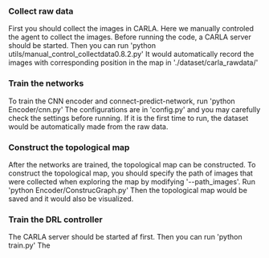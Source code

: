 ### Collect raw data
First you should collect the images in CARLA. Here we manually controled the agent to collect the images.
Before running the code, a CARLA server should be started. Then you can run
'python utils/manual_control_collectdata0.8.2.py'
It would automatically record the images with corresponding position in the map in './dataset/carla_rawdata/'


### Train the networks
To train the CNN encoder and connect-predict-network, run
'python Encoder/cnn.py'
The configurations are in 'config.py' and you may carefully check the settings before running.
If it is the first time to run, the dataset would be automatically made from the raw data.


### Construct the topological map
After the networks are trained, the topological map can be constructed. 
To construct the topological map, you should specify the path of images that were collected when exploring the map by modifying '--path_images'.
Run 
'python Encoder/ConstrucGraph.py'
Then the topological map would be saved and it would also be visualized.


### Train the DRL controller
The CARLA server should be started af first. Then you can run
'python train.py'
The 
